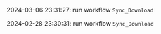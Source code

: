 2024-03-06 23:31:27: run workflow `Sync_Download` 

2024-02-28 23:30:31: run workflow `Sync_Download` 


